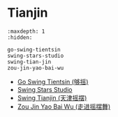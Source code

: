 # Tianjin

```{toctree}
:maxdepth: 1
:hidden:

go-swing-tientsin
swing-stars-studio
swing-tian-jin
zou-jin-yao-bai-wu
```

- [Go Swing Tientsin (够摇)](go-swing-tientsin.md)
- [Swing Stars Studio](swing-stars-studio.md)
- [Swing Tianjin (天津摇摆)](swing-tian-jin.md)
- [Zou Jin Yao Bai Wu (走进摇摆舞)](zou-jin-yao-bai-wu.md)
